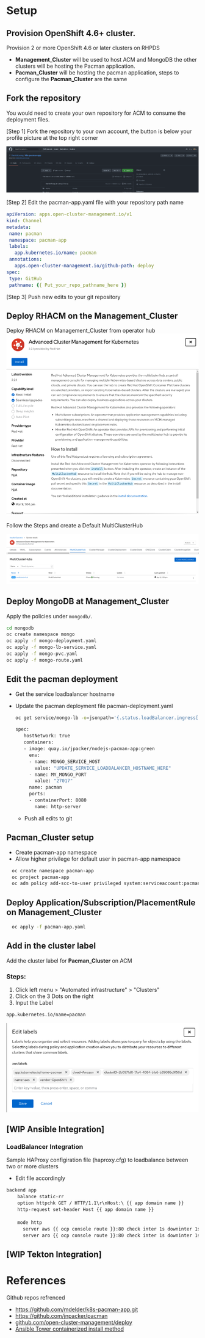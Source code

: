 

# Setup

## Provision OpenShift 4.6+ cluster.
Provision 2 or more OpenShift 4.6 or later clusters on RHPDS
- **Management_Cluster** will be used to host ACM and MongoDB the other clusters will be hosting the Pacman application.
- **Pacman_Cluster** will be hosting the pacman application, steps to configure the **Pacman_Cluster** are the same


## Fork the repository

You would need to create your own repository for ACM to consume the deployment files.  

[Step 1] Fork the repository to your own account, the button is below your profile picture at the top right corner  

![Step 1](images/New_repo.png)

[Step 2] Edit the pacman-app.yaml file with your repository path name
 ```yaml
apiVersion: apps.open-cluster-management.io/v1
kind: Channel
metadata:
  name: pacman
  namespace: pacman-app
  labels:
    app.kubernetes.io/name: pacman
  annotations:
    apps.open-cluster-management.io/github-path: deploy
spec:
  type: GitHub
  pathname: {{ Put_your_repo_pathname_here }}
  ```

[Step 3] Push new edits to your git repository

## Deploy RHACM on the **Management_Cluster**

Deploy RHACM on Management_Cluster from operator hub
![Step 1](images/ACM_operator_01.png)

Follow the Steps and create a Default MultiClusterHub

![Step 2](images/ACM_operator_02.png)
## Deploy MongoDB at **Management_Cluster**

Apply the policies under `mongodb/`.

  ```bash
  cd mongodb
  oc create namespace mongo
  oc apply -f mongo-deployment.yaml
  oc apply -f mongo-lb-service.yaml
  oc apply -f mongo-pvc.yaml
  oc apply -f mongo-route.yaml
  ```
## Edit the pacman deployment
* Get the service loadbalancer hostname
* Update the pacman deployment file pacman-deployment.yaml

  ```bash
  oc get service/mongo-lb -o=jsonpath='{.status.loadBalancer.ingress[0].hostname}'
  ```
   ```bash
  spec:
      hostNetwork: true
      containers:
      - image: quay.io/jpacker/nodejs-pacman-app:green
        env:
        - name: MONGO_SERVICE_HOST
          value: "UPDATE_SERVICE_LOADBALANCER_HOSTNAME_HERE"
        - name: MY_MONGO_PORT
          value: "27017"
        name: pacman
        ports:
        - containerPort: 8080
          name: http-server
  ```
  * Push all edits to git

## **Pacman_Cluster** setup
* Create pacman-app namespace
* Allow higher privilege for default user in pacman-app namespace

```bash
  oc create namespace pacman-app
  oc project pacman-app
  oc adm policy add-scc-to-user privileged system:serviceaccount:pacman-app:default
```

## Deploy Application/Subscription/PlacementRule on **Management_Cluster**
```bash
  oc apply -f pacman-app.yaml
  ```

## Add in the cluster label
Add the cluster label for **Pacman_Cluster** on ACM
### Steps: 
1. Click left menu > "Automated infrastructure" > "Clusters"
2. Click on the 3 Dots on the right
3. Input the Label
```bash
app.kubernetes.io/name=pacman
```
![Cluster_Label](images/ACM_Cluster_label_01.png)

## [WIP Ansible Integration]

### LoadBalancer Integration

Sample HAProxy configiration file (haproxy.cfg) to loadbalance between two or more clusters
* Edit file accordingly
```bash
backend app
    balance static-rr
    option httpchk GET / HTTP/1.1\r\nHost:\ {{ app domain name }}
    http-request set-header Host {{ app domain name }}
    
    mode http
      server aws {{ ocp console route }}:80 check inter 1s downinter 1s fall 1 rise 1 weight 10 #aws
      server aro {{ ocp console route }}:80 check inter 1s downinter 1s fall 1 rise 1 weight 10 #aro
```

## [WIP Tekton Integration]


# References

Github repos refrenced
- https://github.com/mdelder/k8s-pacman-app.git
- https://github.com/jnpacker/pacman
- [github.com/open-cluster-management/deploy](https://github.com/open-cluster-management/deploy)
- [Ansible Tower containerized install method](https://releases.ansible.com/ansible-tower/setup_openshift/)


